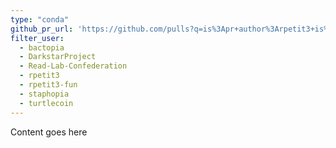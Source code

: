 ```yaml
---
type: "conda"
github_pr_url: 'https://github.com/pulls?q=is%3Apr+author%3Arpetit3+is%3Aclosed'
filter_user: 
  - bactopia
  - DarkstarProject
  - Read-Lab-Confederation
  - rpetit3
  - rpetit3-fun
  - staphopia
  - turtlecoin
---
```



Content goes here
